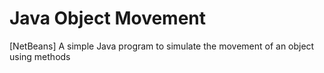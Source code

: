 # Java Object Movement
[NetBeans] A simple Java program to simulate the movement of an object using methods
